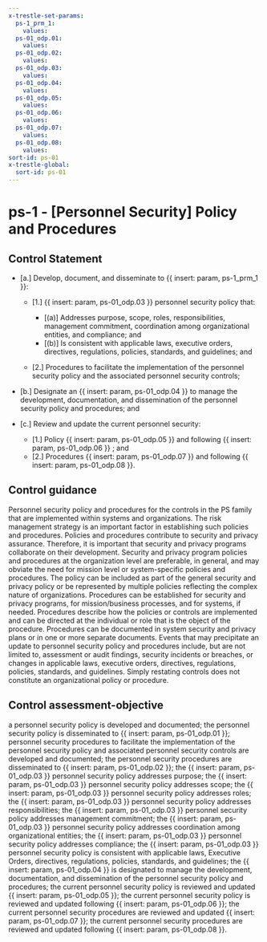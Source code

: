 ```yaml
---
x-trestle-set-params:
  ps-1_prm_1:
    values:
  ps-01_odp.01:
    values:
  ps-01_odp.02:
    values:
  ps-01_odp.03:
    values:
  ps-01_odp.04:
    values:
  ps-01_odp.05:
    values:
  ps-01_odp.06:
    values:
  ps-01_odp.07:
    values:
  ps-01_odp.08:
    values:
sort-id: ps-01
x-trestle-global:
  sort-id: ps-01
---
```


# ps-1 - \[Personnel Security\] Policy and Procedures

## Control Statement

- \[a.\] Develop, document, and disseminate to {{ insert: param, ps-1_prm_1 }}:

  - \[1.\] {{ insert: param, ps-01_odp.03 }} personnel security policy that:

    - \[(a)\] Addresses purpose, scope, roles, responsibilities, management commitment, coordination among organizational entities, and compliance; and
    - \[(b)\] Is consistent with applicable laws, executive orders, directives, regulations, policies, standards, and guidelines; and

  - \[2.\] Procedures to facilitate the implementation of the personnel security policy and the associated personnel security controls;

- \[b.\] Designate an {{ insert: param, ps-01_odp.04 }} to manage the development, documentation, and dissemination of the personnel security policy and procedures; and

- \[c.\] Review and update the current personnel security:

  - \[1.\] Policy {{ insert: param, ps-01_odp.05 }} and following {{ insert: param, ps-01_odp.06 }} ; and
  - \[2.\] Procedures {{ insert: param, ps-01_odp.07 }} and following {{ insert: param, ps-01_odp.08 }}.

## Control guidance

Personnel security policy and procedures for the controls in the PS family that are implemented within systems and organizations. The risk management strategy is an important factor in establishing such policies and procedures. Policies and procedures contribute to security and privacy assurance. Therefore, it is important that security and privacy programs collaborate on their development. Security and privacy program policies and procedures at the organization level are preferable, in general, and may obviate the need for mission level or system-specific policies and procedures. The policy can be included as part of the general security and privacy policy or be represented by multiple policies reflecting the complex nature of organizations. Procedures can be established for security and privacy programs, for mission/business processes, and for systems, if needed. Procedures describe how the policies or controls are implemented and can be directed at the individual or role that is the object of the procedure. Procedures can be documented in system security and privacy plans or in one or more separate documents. Events that may precipitate an update to personnel security policy and procedures include, but are not limited to, assessment or audit findings, security incidents or breaches, or changes in applicable laws, executive orders, directives, regulations, policies, standards, and guidelines. Simply restating controls does not constitute an organizational policy or procedure.

## Control assessment-objective

a personnel security policy is developed and documented;
the personnel security policy is disseminated to {{ insert: param, ps-01_odp.01 }};
personnel security procedures to facilitate the implementation of the personnel security policy and associated personnel security controls are developed and documented;
the personnel security procedures are disseminated to {{ insert: param, ps-01_odp.02 }};
the {{ insert: param, ps-01_odp.03 }} personnel security policy addresses purpose;
the {{ insert: param, ps-01_odp.03 }} personnel security policy addresses scope;
the {{ insert: param, ps-01_odp.03 }} personnel security policy addresses roles;
the {{ insert: param, ps-01_odp.03 }} personnel security policy addresses responsibilities;
the {{ insert: param, ps-01_odp.03 }} personnel security policy addresses management commitment;
the {{ insert: param, ps-01_odp.03 }} personnel security policy addresses coordination among organizational entities;
the {{ insert: param, ps-01_odp.03 }} personnel security policy addresses compliance;
the {{ insert: param, ps-01_odp.03 }} personnel security policy is consistent with applicable laws, Executive Orders, directives, regulations, policies, standards, and guidelines;
the {{ insert: param, ps-01_odp.04 }} is designated to manage the development, documentation, and dissemination of the personnel security policy and procedures;
the current personnel security policy is reviewed and updated {{ insert: param, ps-01_odp.05 }};
the current personnel security policy is reviewed and updated following {{ insert: param, ps-01_odp.06 }};
the current personnel security procedures are reviewed and updated {{ insert: param, ps-01_odp.07 }};
the current personnel security procedures are reviewed and updated following {{ insert: param, ps-01_odp.08 }}.
